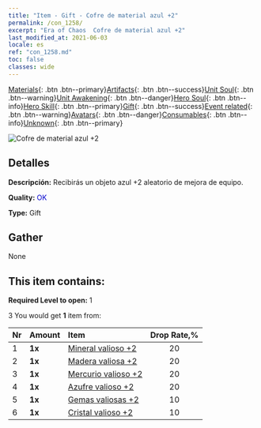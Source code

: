 ```yaml
---
title: "Item - Gift - Cofre de material azul +2"
permalink: /con_1258/
excerpt: "Era of Chaos  Cofre de material azul +2"
last_modified_at: 2021-06-03
locale: es
ref: "con_1258.md"
toc: false
classes: wide
---
```

 [Materials](/ItemsES/){: .btn .btn--primary}[Artifacts](/ItemsES/Artifacts/){: .btn .btn--success}[Unit Soul](/ItemsES/UnitSoul/){: .btn .btn--warning}[Unit Awakening](/ItemsES/UnitAwakening/){: .btn .btn--danger}[Hero Soul](/ItemsES/HeroSoul/){: .btn .btn--info}[Hero Skill](/ItemsES/HeroSkill/){: .btn .btn--primary}[Gift](/ItemsES/Gift/){: .btn .btn--success}[Event related](/ItemsES/Events/){: .btn .btn--warning}[Avatars](/ItemsES/Avatars/){: .btn .btn--danger}[Consumables](/ItemsES/Consumables/){: .btn .btn--info}[Unknown](/ItemsES/Unknown/){: .btn .btn--primary}

 ![Cofre de material azul +2](/images/t/i_304002.png)

## Detalles
 **Descripción:** Recibirás un objeto azul +2 aleatorio de mejora de equipo.

 **Quality:** <span style="color: #0000CD">OK</span>

 **Type:** Gift

## Gather

  None

## This item contains:

 **Required Level to open:** 1

 3 You would get **1** item  from:

  | Nr | Amount |     Item    | Drop Rate,% |
  |:---|:-------|:------------|:---------:|
  | 1 |  **1x** | [Mineral valioso +2](/ItemsES/mat_26/) | 20 | 
  | 2 |  **1x** | [Madera valiosa +2](/ItemsES/mat_27/) | 20 | 
  | 3 |  **1x** | [Mercurio valioso +2](/ItemsES/mat_28/) | 20 | 
  | 4 |  **1x** | [Azufre valioso +2](/ItemsES/mat_29/) | 20 | 
  | 5 |  **1x** | [Gemas valiosas +2](/ItemsES/mat_30/) | 10 | 
  | 6 |  **1x** | [Cristal valioso +2](/ItemsES/mat_31/) | 10 | 
